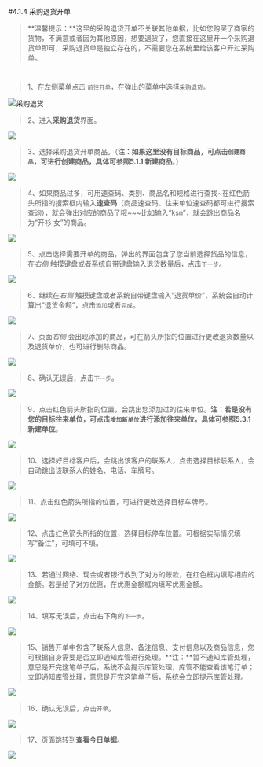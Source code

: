 #4.1.4 采购退货开单
>**温馨提示：**这里的采购退货开单不关联其他单据，比如您购买了商家的货物，不满意或者因为其他原因，想要退货了，您直接在这里开一个采购退货单即可，采购退货单是独立存在的，不需要您在系统里给该客户开过采购单。
	
# 
>1、在左侧菜单点击 `前往开单`，在弹出的菜单中选择`采购退货`。

![采购退货](./images/purchasereturn.jpg)

>2、进入**采购退货**界面。

![](./images/purchasereturn.png)

>3、选择采购退货开单商品。（**注：**如果这里没有目标商品，可点击`创建商品`，可进行创建商品，具体可参照**5.1.1 新建商品**。）

![](./images/purchasereturn1.png)

>4、如果商品过多，可用速查码、类别、商品名和规格进行查找~在红色箭头所指的搜索框内输入**速查码**（商品速查码、往来单位速查码都可进行搜索查询），就会弹出对应的商品了哦~~~比如输入“ksn”，就会跳出商品名为“开衫 女”的商品。

![](./images/purchasereturn2.png)

>5、点击选择需要开单的商品，弹出的界面包含了您当前选择货品的信息，在*右侧* 触摸键盘或者系统自带键盘输入退货数量后，点击`下一步`。

![](./images/purchasereturn4.png)

>6、继续在*右侧* 触摸键盘或者系统自带键盘输入“退货单价”，系统会自动计算出“退货金额”，点击`添加`或者`完成`。

![](./images/purchasereturn3.png)

>7、页面*右侧* 会出现添加的商品，可在箭头所指的位置进行更改退货数量以及退货单价，也可进行删除商品。

![](./images/purchasereturn5.png)

>8、确认无误后，点击`下一步`。

![](./images/purchasereturn6.png)

>9、点击红色箭头所指的位置，会跳出您添加过的往来单位。**注：**若是没有您的目标往来单位，可点击`增加新单位`进行添加往来单位，具体可参照**5.3.1 新建单位**。

![](./images/purchasereturn7.png)

>10、选择好目标客户后，会跳出该客户的联系人，点击选择目标联系人，会自动跳出该联系人的姓名、电话、车牌号。

![](./images/purchasereturn8.png)

>11、点击红色箭头所指的位置，可进行更改选择目标车牌号。

![](./images/purchasereturn9.png)

>12、点击红色箭头所指的位置，选择目标停车位置。可根据实际情况填写“备注”，可填可不填。

![](./images/purchasereturn10.png)

>13、若通过网络、现金或者银行收到了对方的账款，在红色框内填写相应的金额。若是给了对方优惠，在优惠金额框内填写优惠金额。

![](./images/purchasereturn11.png)

>14、填写无误后，点击右下角的`下一步`。

![](./images/purchasereturn12.png)

>15、销售开单中包含了联系人信息、备注信息、支付信息以及商品信息，您可根据自身需要是否立即通知库管进行处理。**注：**暂不通知库管处理，意思是开完这笔单子后，系统不会提示库管处理，库管不能查看该笔订单；立即通知库管处理，意思是开完这笔单子后，系统会立即提示库管处理。

![](./images/purchasereturn13.png)

>16、确认无误后，点击`开单`。

![](./images/purchasereturn14.png)

>17、页面跳转到**查看今日单据**。

![](./images/purchasereturn15.png)
